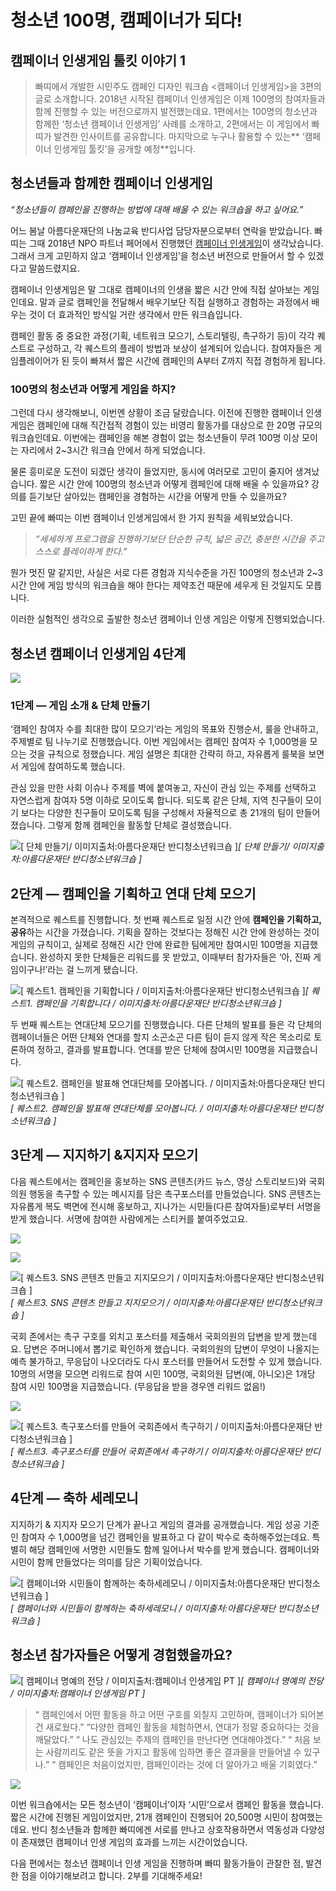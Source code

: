 
# 청소년 100명, 캠페이너가 되다!

## 캠페이너 인생게임 툴킷 이야기 1
> 빠띠에서 개발한 시민주도 캠페인 디자인 워크숍 &lt;캠페이너 인생게임&gt;을 3편의 글로 소개합니다. 2018년 시작된 캠페이너 인생게임은 이제 100명의 참여자들과 함께 진행할 수 있는 버전으로까지 발전했는데요. 1편에서는 100명의 청소년과 함께한 ‘청소년 캠페이너 인생게임’ 사례를 소개하고, 2편에서는 이 게임에서 빠띠가 발견한 인사이트를 공유합니다. 마지막으로 누구나 활용할 수 있는** ‘캠페이너 인생게임 툴킷’을 공개할 예정**입니다.

## 청소년들과 함께한 캠페이너 인생게임

*“청소년들이 캠페인을 진행하는 방법에 대해 배울 수 있는 워크숍을 하고 싶어요.”*

어느 봄날 아름다운재단의 나눔교육 반디사업 담당자분으로부터 연락을 받았습니다. 빠띠는 그때 2018년 NPO 파트너 페어에서 진행했던 [캠페이너 인생게임](https://medium.com/parti-xyz-developers/100%EB%B6%84%EA%B0%84%EC%9D%98-%EC%A7%9C%EB%A6%BF%ED%95%9C-%EC%9D%B8%EC%83%9D%EA%B2%8C%EC%9E%84-beta-2b2cea01f2d6)이 생각났습니다. 그래서 크게 고민하지 않고 ‘캠페이너 인생게임’을 청소년 버전으로 만들어서 할 수 있겠다고 말씀드렸지요.

캠페이너 인생게임은 말 그대로 캠페이너의 인생을 짧은 시간 안에 직접 살아보는 게임인데요. 말과 글로 캠페인을 전달해서 배우기보단 직접 실행하고 경험하는 과정에서 배우는 것이 더 효과적인 방식일 거란 생각에서 만든 워크숍입니다.

캠페인 활동 중 중요한 과정(기획, 네트워크 모으기, 스토리텔링, 촉구하기 등)이 각각 퀘스트로 구성하고, 각 퀘스트의 플레이 방법과 보상이 설계되어 있습니다. 참여자들은 게임플레이어가 된 듯이 빠져서 짧은 시간에 캠페인의 A부터 Z까지 직접 경험하게 됩니다.

### **100명의 청소년과 어떻게 게임을 하지?**

그런데 다시 생각해보니, 이번엔 상황이 조금 달랐습니다. 이전에 진행한 캠페이너 인생게임은 캠페인에 대해 직간접적 경험이 있는 비영리 활동가를 대상으로 한 20명 규모의 워크숍인데요. 이번에는 캠페인을 해본 경험이 없는 청소년들이 무려 100명 이상 모이는 자리에서 2~3시간 워크숍 안에서 하게 되었습니다.

물론 흥미로운 도전이 되겠단 생각이 들었지만, 동시에 여러모로 고민이 줄지어 생겨났습니다. 짧은 시간 안에 100명의 청소년과 어떻게 캠페인에 대해 배울 수 있을까요? 강의를 듣기보단 살아있는 캠페인을 경험하는 시간을 어떻게 만들 수 있을까요?

고민 끝에 빠띠는 이번 캠페이너 인생게임에서 한 가지 원칙을 세워보았습니다.
> *“세세하게 프로그램을 진행하기보단 
단순한 규칙, 넓은 공간, 충분한 시간을 주고
스스로 플레이하게 한다.”*

뭔가 멋진 말 같지만, 사실은 서로 다른 경험과 지식수준을 가진 100명의 청소년과 2~3시간 안에 게임 방식의 워크숍을 해야 한다는 제약조건 때문에 세우게 된 것일지도 모릅니다.

이러한 실험적인 생각으로 출발한 청소년 캠페이너 인생 게임은 이렇게 진행되었습니다.

## **청소년 캠페이너 인생게임 4단계**

![](/assets/images/청소년-100명-캠페이너가-되다/0*lSBlzI7gJ4TUDjbp)

### 1단계 — 게임 소개 & 단체 만들기

‘캠페인 참여자 수를 최대한 많이 모으기’라는 게임의 목표와 진행순서, 룰을 안내하고, 주제별로 팀 나누기로 진행했습니다. 이번 게임에서는 캠페인 참여자 수 1,000명을 모으는 것을 규칙으로 정했습니다. 게임 설명은 최대한 간략히 하고, 자유롭게 룰북을 보면서 게임에 참여하도록 했습니다.

관심 있을 만한 사회 이슈나 주제를 벽에 붙여놓고, 자신이 관심 있는 주제를 선택하고 자연스럽게 참여자 5명 이하로 모이도록 합니다. 되도록 같은 단체, 지역 친구들이 모이기 보다는 다양한 친구들이 모이도록 팀을 구성해서 자율적으로 총 21개의 팀이 만들어졌습니다. 그렇게 함께 캠페인을 활동할 단체로 결성했습니다.

![[ 단체 만들기/ 이미지출처:아름다운재단 반디청소년워크숍 ]](/assets/images/청소년-100명-캠페이너가-되다/1*dctAH_3Zqe--Iv6tqj041A.jpeg)*[ 단체 만들기/ 이미지출처:아름다운재단 반디청소년워크숍 ]*

## 2단계 — 캠페인을 기획하고 연대 단체 모으기

본격적으로 퀘스트를 진행합니다. 첫 번째 퀘스트로 일정 시간 안에 **캠페인을 기획하고, 공유**하는 시간을 가졌습니다. 기획을 잘하는 것보다는 정해진 시간 안에 완성하는 것이 게임의 규칙이고, 실제로 정해진 시간 안에 완료한 팀에게만 참여시민 100명을 지급했습니다. 완성하지 못한 단체들은 리워드를 못 받았고, 이때부터 참가자들은 ‘아, 진짜 게임이구나!’라는 걸 느끼게 됐습니다.

![[ 퀘스트1. 캠페인을 기획합니다 / 이미지출처:아름다운재단 반디청소년워크숍 ]](/assets/images/청소년-100명-캠페이너가-되다/0*eibZpjG_Ae63RCJv)*[ 퀘스트1. 캠페인을 기획합니다 / 이미지출처:아름다운재단 반디청소년워크숍 ]*

두 번째 퀘스트는 연대단체 모으기를 진행했습니다. 다른 단체의 발표를 들은 각 단체의 캠페이너들은 어떤 단체와 연대를 할지 소곤소곤 다른 팀이 듣지 않게 작은 목소리로 토론하여 정하고, 결과를 발표합니다. 연대를 받은 단체에 참여시민 100명을 지급했습니다.

![[ 퀘스트2. 캠페인을 발표해 연대단체를 모아봅니다. / 이미지출처:아름다운재단 반디청소년워크숍 ]](/assets/images/청소년-100명-캠페이너가-되다/0*2igmDzT-xt5Z_kA-)*[ 퀘스트2. 캠페인을 발표해 연대단체를 모아봅니다. / 이미지출처:아름다운재단 반디청소년워크숍 ]*

## 3단계 — 지지하기 &지지자 모으기

다음 퀘스트에서는 캠페인을 홍보하는 SNS 콘텐츠(카드 뉴스, 영상 스토리보드)와 국회의원 행동을 촉구할 수 있는 메시지를 담은 촉구포스터를 만들었습니다. SNS 콘텐츠는 자유롭게 복도 벽면에 전시해 홍보하고, 지나가는 시민들(다른 참여자들)로부터 서명을 받게 했습니다. 서명에 참여한 사람에게는 스티커를 붙여주었고요.

![](/assets/images/청소년-100명-캠페이너가-되다/0*elc_MCH6qgenJIRN)

![](/assets/images/청소년-100명-캠페이너가-되다/1*3VKXtWjGL6zYtLggx_zh-w.jpeg)

![[ 퀘스트3. SNS 콘텐츠 만들고 지지모으기 / 이미지출처:아름다운재단 반디청소년워크숍 ]](/assets/images/청소년-100명-캠페이너가-되다/0*EJ2jCbJIKpBrzqsH)*[ 퀘스트3. SNS 콘텐츠 만들고 지지모으기 / 이미지출처:아름다운재단 반디청소년워크숍 ]*

국회 존에서는 촉구 구호를 외치고 포스터를 제출해서 국회의원의 답변을 받게 했는데요. 답변은 주머니에서 뽑기로 확인하게 했습니다. 국회의원의 답변이 무엇이 나올지는 예측 불가하고, 무응답이 나오더라도 다시 포스터를 만들어서 도전할 수 있게 했습니다. 10명의 서명을 모으면 리워드로 참여 시민 100명, 국회의원 답변(예, 아니오)은 1개당 참여 시민 100명을 지급했습니다. (무응답을 받을 경우엔 리워드 없음!)

![](/assets/images/청소년-100명-캠페이너가-되다/0*u2zRM_BUTLCelDYf)

![[ 퀘스트3. 촉구포스터를 만들어 국회존에서 촉구하기 / 이미지출처:아름다운재단 반디청소년워크숍 ]](/assets/images/청소년-100명-캠페이너가-되다/1*hw0LpaUYI82RyCZhFjviiQ.jpeg)*[ 퀘스트3. 촉구포스터를 만들어 국회존에서 촉구하기 / 이미지출처:아름다운재단 반디청소년워크숍 ]*

## 4단계 — 축하 세레모니

지지하기 & 지지자 모으기 단계가 끝나고 게임의 결과를 공개했습니다. 게임 성공 기준인 참여자 수 1,000명을 넘긴 캠페인을 발표하고 다 같이 박수로 축하해주었는데요. 특별히 해당 캠페인에 서명한 시민들도 함께 일어나서 박수를 받게 했습니다. 캠페이너와 시민이 함께 만들었다는 의미를 담은 기획이었습니다.

![[ 캠페이너와 시민들이 함께하는 축하세레모니 / 이미지출처:아름다운재단 반디청소년워크숍 ]](/assets/images/청소년-100명-캠페이너가-되다/0*WFyyjxsrKb8A_6i6)*[ 캠페이너와 시민들이 함께하는 축하세레모니 / 이미지출처:아름다운재단 반디청소년워크숍 ]*

## 청소년 참가자들은 어떻게 경험했을까요?

![[ 캠페이너 명예의 전당 / 이미지출처:캠페이너 인생게임 PT ]](/assets/images/청소년-100명-캠페이너가-되다/0*aiPZz_CDmbJ636XL)*[ 캠페이너 명예의 전당 / 이미지출처:캠페이너 인생게임 PT ]*
> “ 캠페인에서 어떤 활동을 하고 어떤 구호를 외칠지 고민하며, 캠페이너가 되어본 건 새로웠다.”
> “다양한 캠페인 활동을 체험하면서, 연대가 정말 중요하다는 것을 깨달았다.”
> “ 나도 관심있는 주제의 캠페인을 만난다면 연대해야겠다.”
> “ 처음 보는 사람끼리도 같은 뜻을 가지고 활동에 임하면 좋은 결과물을 만들어낼 수 있구나.”
> “ 캠페인은 처음이었지만, 캠페인이라는 것에 더 알아가고 배울 기회였다.”

![](/assets/images/청소년-100명-캠페이너가-되다/1*fkHxRqxhpNR5rm4qFR0-Lg.jpeg)

이번 워크숍에서는 모든 청소년이 ‘캠페이너’이자 ‘시민’으로서 캠페인 활동을 했습니다. 짧은 시간에 진행된 게임이었지만, 21개 캠페인이 진행되어 20,500명 시민이 참여했는데요. 반디 청소년들과 함께한 빠띠에겐 서로를 만나고 상호작용하면서 역동성과 다양성이 존재했던 캠페이너 인생 게임의 효과를 느끼는 시간이었습니다.

다음 편에서는 청소년 캠페이너 인생 게임을 진행하며 빠띠 활동가들이 관찰한 점, 발견한 점을 이야기해보려고 합니다. 2부를 기대해주세요!